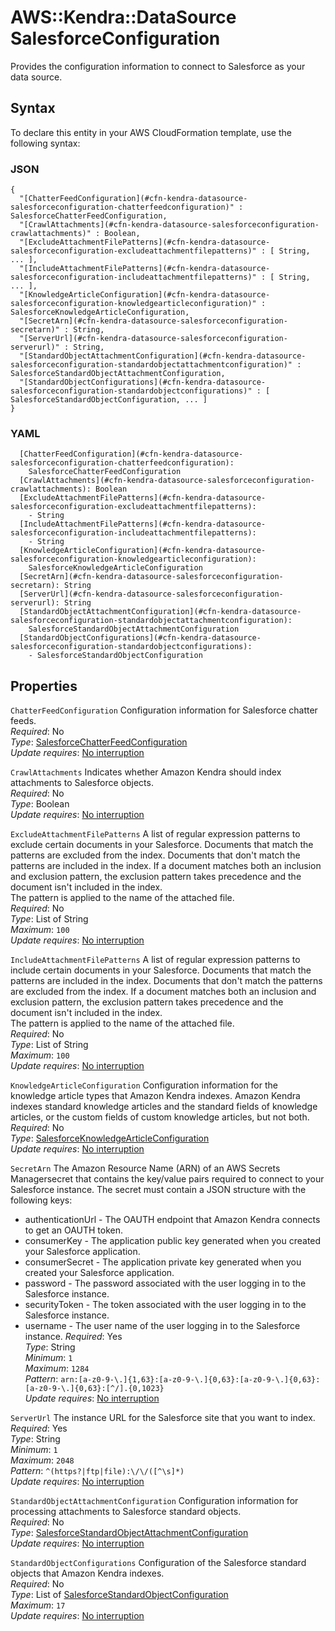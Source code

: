 # AWS::Kendra::DataSource SalesforceConfiguration<a name="aws-properties-kendra-datasource-salesforceconfiguration"></a>

Provides the configuration information to connect to Salesforce as your data source\.

## Syntax<a name="aws-properties-kendra-datasource-salesforceconfiguration-syntax"></a>

To declare this entity in your AWS CloudFormation template, use the following syntax:

### JSON<a name="aws-properties-kendra-datasource-salesforceconfiguration-syntax.json"></a>

```
{
  "[ChatterFeedConfiguration](#cfn-kendra-datasource-salesforceconfiguration-chatterfeedconfiguration)" : SalesforceChatterFeedConfiguration,
  "[CrawlAttachments](#cfn-kendra-datasource-salesforceconfiguration-crawlattachments)" : Boolean,
  "[ExcludeAttachmentFilePatterns](#cfn-kendra-datasource-salesforceconfiguration-excludeattachmentfilepatterns)" : [ String, ... ],
  "[IncludeAttachmentFilePatterns](#cfn-kendra-datasource-salesforceconfiguration-includeattachmentfilepatterns)" : [ String, ... ],
  "[KnowledgeArticleConfiguration](#cfn-kendra-datasource-salesforceconfiguration-knowledgearticleconfiguration)" : SalesforceKnowledgeArticleConfiguration,
  "[SecretArn](#cfn-kendra-datasource-salesforceconfiguration-secretarn)" : String,
  "[ServerUrl](#cfn-kendra-datasource-salesforceconfiguration-serverurl)" : String,
  "[StandardObjectAttachmentConfiguration](#cfn-kendra-datasource-salesforceconfiguration-standardobjectattachmentconfiguration)" : SalesforceStandardObjectAttachmentConfiguration,
  "[StandardObjectConfigurations](#cfn-kendra-datasource-salesforceconfiguration-standardobjectconfigurations)" : [ SalesforceStandardObjectConfiguration, ... ]
}
```

### YAML<a name="aws-properties-kendra-datasource-salesforceconfiguration-syntax.yaml"></a>

```
  [ChatterFeedConfiguration](#cfn-kendra-datasource-salesforceconfiguration-chatterfeedconfiguration): 
    SalesforceChatterFeedConfiguration
  [CrawlAttachments](#cfn-kendra-datasource-salesforceconfiguration-crawlattachments): Boolean
  [ExcludeAttachmentFilePatterns](#cfn-kendra-datasource-salesforceconfiguration-excludeattachmentfilepatterns): 
    - String
  [IncludeAttachmentFilePatterns](#cfn-kendra-datasource-salesforceconfiguration-includeattachmentfilepatterns): 
    - String
  [KnowledgeArticleConfiguration](#cfn-kendra-datasource-salesforceconfiguration-knowledgearticleconfiguration): 
    SalesforceKnowledgeArticleConfiguration
  [SecretArn](#cfn-kendra-datasource-salesforceconfiguration-secretarn): String
  [ServerUrl](#cfn-kendra-datasource-salesforceconfiguration-serverurl): String
  [StandardObjectAttachmentConfiguration](#cfn-kendra-datasource-salesforceconfiguration-standardobjectattachmentconfiguration): 
    SalesforceStandardObjectAttachmentConfiguration
  [StandardObjectConfigurations](#cfn-kendra-datasource-salesforceconfiguration-standardobjectconfigurations): 
    - SalesforceStandardObjectConfiguration
```

## Properties<a name="aws-properties-kendra-datasource-salesforceconfiguration-properties"></a>

`ChatterFeedConfiguration`  <a name="cfn-kendra-datasource-salesforceconfiguration-chatterfeedconfiguration"></a>
Configuration information for Salesforce chatter feeds\.  
*Required*: No  
*Type*: [SalesforceChatterFeedConfiguration](aws-properties-kendra-datasource-salesforcechatterfeedconfiguration.md)  
*Update requires*: [No interruption](https://docs.aws.amazon.com/AWSCloudFormation/latest/UserGuide/using-cfn-updating-stacks-update-behaviors.html#update-no-interrupt)

`CrawlAttachments`  <a name="cfn-kendra-datasource-salesforceconfiguration-crawlattachments"></a>
Indicates whether Amazon Kendra should index attachments to Salesforce objects\.  
*Required*: No  
*Type*: Boolean  
*Update requires*: [No interruption](https://docs.aws.amazon.com/AWSCloudFormation/latest/UserGuide/using-cfn-updating-stacks-update-behaviors.html#update-no-interrupt)

`ExcludeAttachmentFilePatterns`  <a name="cfn-kendra-datasource-salesforceconfiguration-excludeattachmentfilepatterns"></a>
A list of regular expression patterns to exclude certain documents in your Salesforce\. Documents that match the patterns are excluded from the index\. Documents that don't match the patterns are included in the index\. If a document matches both an inclusion and exclusion pattern, the exclusion pattern takes precedence and the document isn't included in the index\.  
The pattern is applied to the name of the attached file\.  
*Required*: No  
*Type*: List of String  
*Maximum*: `100`  
*Update requires*: [No interruption](https://docs.aws.amazon.com/AWSCloudFormation/latest/UserGuide/using-cfn-updating-stacks-update-behaviors.html#update-no-interrupt)

`IncludeAttachmentFilePatterns`  <a name="cfn-kendra-datasource-salesforceconfiguration-includeattachmentfilepatterns"></a>
A list of regular expression patterns to include certain documents in your Salesforce\. Documents that match the patterns are included in the index\. Documents that don't match the patterns are excluded from the index\. If a document matches both an inclusion and exclusion pattern, the exclusion pattern takes precedence and the document isn't included in the index\.  
The pattern is applied to the name of the attached file\.  
*Required*: No  
*Type*: List of String  
*Maximum*: `100`  
*Update requires*: [No interruption](https://docs.aws.amazon.com/AWSCloudFormation/latest/UserGuide/using-cfn-updating-stacks-update-behaviors.html#update-no-interrupt)

`KnowledgeArticleConfiguration`  <a name="cfn-kendra-datasource-salesforceconfiguration-knowledgearticleconfiguration"></a>
Configuration information for the knowledge article types that Amazon Kendra indexes\. Amazon Kendra indexes standard knowledge articles and the standard fields of knowledge articles, or the custom fields of custom knowledge articles, but not both\.  
*Required*: No  
*Type*: [SalesforceKnowledgeArticleConfiguration](aws-properties-kendra-datasource-salesforceknowledgearticleconfiguration.md)  
*Update requires*: [No interruption](https://docs.aws.amazon.com/AWSCloudFormation/latest/UserGuide/using-cfn-updating-stacks-update-behaviors.html#update-no-interrupt)

`SecretArn`  <a name="cfn-kendra-datasource-salesforceconfiguration-secretarn"></a>
The Amazon Resource Name \(ARN\) of an AWS Secrets Managersecret that contains the key/value pairs required to connect to your Salesforce instance\. The secret must contain a JSON structure with the following keys:  
+ authenticationUrl \- The OAUTH endpoint that Amazon Kendra connects to get an OAUTH token\. 
+ consumerKey \- The application public key generated when you created your Salesforce application\.
+ consumerSecret \- The application private key generated when you created your Salesforce application\.
+ password \- The password associated with the user logging in to the Salesforce instance\.
+ securityToken \- The token associated with the user logging in to the Salesforce instance\.
+ username \- The user name of the user logging in to the Salesforce instance\.
*Required*: Yes  
*Type*: String  
*Minimum*: `1`  
*Maximum*: `1284`  
*Pattern*: `arn:[a-z0-9-\.]{1,63}:[a-z0-9-\.]{0,63}:[a-z0-9-\.]{0,63}:[a-z0-9-\.]{0,63}:[^/].{0,1023}`  
*Update requires*: [No interruption](https://docs.aws.amazon.com/AWSCloudFormation/latest/UserGuide/using-cfn-updating-stacks-update-behaviors.html#update-no-interrupt)

`ServerUrl`  <a name="cfn-kendra-datasource-salesforceconfiguration-serverurl"></a>
The instance URL for the Salesforce site that you want to index\.  
*Required*: Yes  
*Type*: String  
*Minimum*: `1`  
*Maximum*: `2048`  
*Pattern*: `^(https?|ftp|file):\/\/([^\s]*)`  
*Update requires*: [No interruption](https://docs.aws.amazon.com/AWSCloudFormation/latest/UserGuide/using-cfn-updating-stacks-update-behaviors.html#update-no-interrupt)

`StandardObjectAttachmentConfiguration`  <a name="cfn-kendra-datasource-salesforceconfiguration-standardobjectattachmentconfiguration"></a>
Configuration information for processing attachments to Salesforce standard objects\.   
*Required*: No  
*Type*: [SalesforceStandardObjectAttachmentConfiguration](aws-properties-kendra-datasource-salesforcestandardobjectattachmentconfiguration.md)  
*Update requires*: [No interruption](https://docs.aws.amazon.com/AWSCloudFormation/latest/UserGuide/using-cfn-updating-stacks-update-behaviors.html#update-no-interrupt)

`StandardObjectConfigurations`  <a name="cfn-kendra-datasource-salesforceconfiguration-standardobjectconfigurations"></a>
Configuration of the Salesforce standard objects that Amazon Kendra indexes\.  
*Required*: No  
*Type*: List of [SalesforceStandardObjectConfiguration](aws-properties-kendra-datasource-salesforcestandardobjectconfiguration.md)  
*Maximum*: `17`  
*Update requires*: [No interruption](https://docs.aws.amazon.com/AWSCloudFormation/latest/UserGuide/using-cfn-updating-stacks-update-behaviors.html#update-no-interrupt)